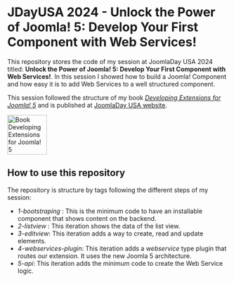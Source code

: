 # JDayUSA 2024 - Unlock the Power of Joomla! 5: Develop Your First Component with Web Services!

This repository stores the code of my session at JoomlaDay USA 2024 titled: **Unlock the Power of Joomla! 5: Develop Your First Component with Web Services!**.
In this session I showed how to build a Joomla! Component and how easy it is to add Web Services to a well structured component.

This session followed the structure of my book *[Developing Extensions for Joomla! 5](https://developingextensionsforjoomla5.com/?utm_source=gh-jdu24)* and is published at [JoomlaDay USA website](https://jdayusa.com/sessions/sessions-2024/session-2024/april-12-24/slot-2024-04-12-7/unlock-the-power-of-joomla-5-develop-your-first-component-with-web-services).

<a href="https://developingextensionsforjoomla5.com/"><img alt="Book Developing Extensions for Joomla! 5" src="[http://url.to/image.png](https://developingextensionsforjoomla5.com/images/cover.webp)" align="center" width="90" ></a>


## How to use this repository

The repository is structure by tags following the different steps of my session:

- *1-bootstraping* : This is the minimum code to have an installable component that shows content on the backend.
- *2-listview* : This iteration shows the data of the list view.
- *3-editview*: This iteration adds a way to create, read and update elements.
- *4-webservices-plugin*: This iteration adds a *webservice* type plugin that routes our extension. It uses the new Joomla 5 architecture. 
- *5-api*: This iteration adds the minimum code to create the Web Service logic.
